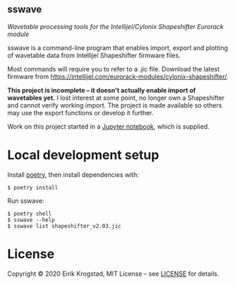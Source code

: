 sswave
------------

*Wavetable processing tools for the Intellijel/Cylonix Shapeshifter Eurorack module*

sswave is a command-line program that enables import, export and plotting of wavetable data from Intellijel Shapeshifter firmware files.

Most commands will require you to refer to a .jic file. Download the latest firmware from https://intellijel.com/eurorack-modules/cylonix-shapeshifter/.

**This project is incomplete – it doesn't actually enable import of wavetables yet.** I lost interest at some point, no longer own a Shapeshifter and cannot verify working import. The project is made available so others may use the export functions or develop it further.

Work on this project started in a [Jupyter notebook](https://github.com/tangram/sswave/blob/master/Shapeshifter%20wavetable%20workbook.ipynb), which is supplied.


Local development setup
=======================

Install [poetry](https://python-poetry.org/), then install dependencies with:

    $ poetry install

Run sswave:

    $ poetry shell
    $ sswave --help
    $ sswave list shapeshifter_v2.03.jic


License
=======

Copyright © 2020 Eirik Krogstad, MIT License – see [LICENSE](https://github.com/tangram/sswave/blob/master/LICENSE) for details.
